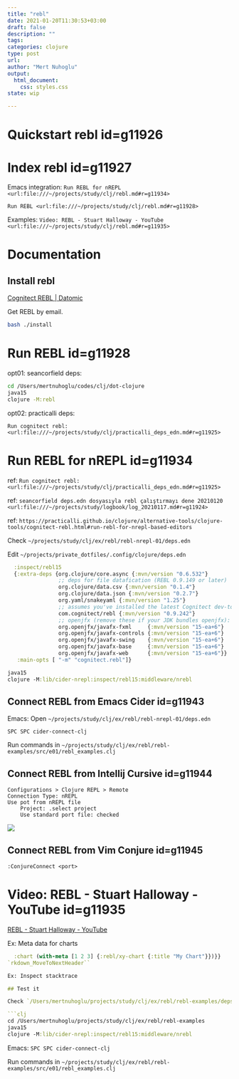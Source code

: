 ```yaml
--- 
title: "rebl"
date: 2021-01-20T11:30:53+03:00 
draft: false
description: ""
tags:
categories: clojure
type: post
url:
author: "Mert Nuhoglu"
output:
  html_document:
    css: styles.css
state: wip

---
```


# Quickstart rebl id=g11926

# Index rebl id=g11927

Emacs integration: `Run REBL for nREPL <url:file:///~/projects/study/clj/rebl.md#r=g11934>`

`Run REBL <url:file:///~/projects/study/clj/rebl.md#r=g11928>`

Examples: `Video: REBL - Stuart Halloway - YouTube <url:file:///~/projects/study/clj/rebl.md#r=g11935>`

# Documentation

## Install rebl

[Cognitect REBL | Datomic](https://docs.datomic.com/cloud/other-tools/REBL.html#installation)

Get REBL by email.

```bash
bash ./install
```

# Run REBL id=g11928

opt01: seancorfield deps:

```bash
cd /Users/mertnuhoglu/codes/clj/dot-clojure
java15
clojure -M:rebl
```

opt02: practicalli deps:

`Run cognitect rebl: <url:file:///~/projects/study/clj/practicalli_deps_edn.md#r=g11925>`

# Run REBL for nREPL id=g11934

ref: `Run cognitect rebl: <url:file:///~/projects/study/clj/practicalli_deps_edn.md#r=g11925>`

ref: `seancorfield deps.edn dosyasıyla rebl çalıştırmayı dene 20210120  <url:file:///~/projects/study/logbook/log_20210117.md#r=g11924>`

ref: `https://practicalli.github.io/clojure/alternative-tools/clojure-tools/cognitect-rebl.html#run-rebl-for-nrepl-based-editors`

Check `~/projects/study/clj/ex/rebl/rebl-nrepl-01/deps.edn`

Edit `~/projects/private_dotfiles/.config/clojure/deps.edn`

```clj
  :inspect/rebl15
  {:extra-deps {org.clojure/core.async {:mvn/version "0.6.532"}
                ;; deps for file datafication (REBL 0.9.149 or later)
                org.clojure/data.csv {:mvn/version "0.1.4"}
                org.clojure/data.json {:mvn/version "0.2.7"}
                org.yaml/snakeyaml {:mvn/version "1.25"}
                ;; assumes you've installed the latest Cognitect dev-tools:
                com.cognitect/rebl {:mvn/version "0.9.242"}
                ;; openjfx (remove these if your JDK bundles openjfx):
                org.openjfx/javafx-fxml     {:mvn/version "15-ea+6"}
                org.openjfx/javafx-controls {:mvn/version "15-ea+6"}
                org.openjfx/javafx-swing    {:mvn/version "15-ea+6"}
                org.openjfx/javafx-base     {:mvn/version "15-ea+6"}
                org.openjfx/javafx-web      {:mvn/version "15-ea+6"}}
   :main-opts [ "-m" "cognitect.rebl"]}
```

```clj
java15
clojure -M:lib/cider-nrepl:inspect/rebl15:middleware/nrebl
```

## Connect REBL from Emacs Cider id=g11943

Emacs: Open  `~/projects/study/clj/ex/rebl/rebl-nrepl-01/deps.edn`

`SPC SPC cider-connect-clj`

Run commands in `~/projects/study/clj/ex/rebl/rebl-examples/src/e01/rebl_examples.clj`

## Connect REBL from Intellij Cursive id=g11944

```
Configurations > Clojure REPL > Remote
Connection Type: nREPL
Use pot from nREPL file
	Project: .select project
	Use standard port file: checked
```

![](/Users/mertnuhoglu/gdrive/keynote_resimler/screencapture/scs20210121_211450.jpg)

## Connect REBL from Vim Conjure id=g11945

`:ConjureConnect <port>`

# Video: REBL - Stuart Halloway - YouTube id=g11935

[REBL - Stuart Halloway - YouTube](https://www.youtube.com/watch?v=c52QhiXsmyI&t=1347s)

Ex: Meta data for charts

```clj
  :chart (with-meta [1 2 3] {:rebl/xy-chart {:title "My Chart"}})}}
`rkdown_MoveToNextHeader``

Ex: Inspect stacktrace

## Test it

Check `/Users/mertnuhoglu/projects/study/clj/ex/rebl/rebl-examples/deps.edn`

```clj
cd /Users/mertnuhoglu/projects/study/clj/ex/rebl/rebl-examples
java15
clojure -M:lib/cider-nrepl:inspect/rebl15:middleware/nrebl
```

Emacs: `SPC SPC cider-connect-clj`

Run commands in `~/projects/study/clj/ex/rebl/rebl-examples/src/e01/rebl_examples.clj`

